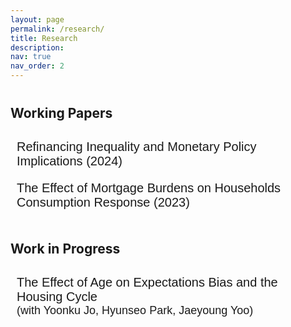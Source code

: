 ```yaml
---
layout: page
permalink: /research/
title: Research
description: 
nav: true
nav_order: 2
---
```


<style>
h2 {
  margin-top: 40px;
  margin-bottom: 20px;
}
.accordion-content {
  margin-bottom: 30px;
  display: none;
  padding: 10px;
  border-top: 1px solid #ccc; /* 또는 그냥 지워도 됨 */
}
.accordion-button {
  background-color: transparent;
  color: var(--global-accent);
  padding: 10px;
  width: 100%;
  text-align: left;
  border: none;
  outline: none;
  cursor: pointer;
  font-size: 20px;
}
.accordion-button.active + .accordion-content {
  display: block;
}

</style>

<div class="accordion">

<h2> Working Papers</h2>

<div class="accordion-item">
  <button class="accordion-button"> Refinancing Inequality and Monetary Policy Implications (2024)</button>
  <div class="accordion-content">
      <em>Abstract:</em>
    I investigate the heterogeneous mortgage refinancing propensity across income groups and its effect on the refinancing channel of monetary policy. I document that low-income households refinance significantly less than high-income earners, a pattern referred to as “refinancing inequality.'' This suggests that the refinancing channel does not effectively serve households that are most likely to be liquidity constrained. Despite its importance, this pattern and its effect on the policy channel have been understudied in the literature. I demonstrate refinancing inequality by expanding the time scope and incorporating control variables previously unconsidered in existing studies. On average, the bottom quintile households exhibit less than half the probability of refinancing compared to the top quintile. I also highlight refinancing inequality in terms of timing, revealing that lower-income households face greater delays. The estimated potential savings through refinancing are substantial, particularly for low-income households, amounting to more than 10% of their income. Furthermore, I show that as household income decreases, refinancing activity in response to monetary policy shocks significantly declines. These results suggest that the aggregate effect of expansionary policy could be larger if refinancing frictions were mitigated.
  </div>
</div>

<div class="accordion-item">
  <button class="accordion-button"> The Effect of Mortgage Burdens on Households Consumption Response (2023)</button>
  <div class="accordion-content">
      <em>Abstract:</em>
I empirically examine the impact of liquidity constraints on household consumption responses, focusing on the role of mortgage burdens. Using data from the American Community Survey since 2005, I identify distinct responses among mortgagors—households characterized as “wealthy hand-to-mouth”—to monetary policy shocks. This identification leverages regional heterogeneity in mortgage-ownership ratios, which serve as a proxy for households likely constrained by liquidity and exhibiting a higher marginal propensity to consume. The findings reveal that U.S. metropolitan areas with higher mortgage-ownership ratios experience significantly larger consumption responses to monetary shocks but smaller housing wealth effects than other regions.
  </div>
</div>

<!-- 추가 워킹페이퍼 항목이 있다면 여기에 계속 추가 -->

<div style="margin-bottom: 30px;"></div>
<h2> Work in Progress</h2>

<div class="accordion-item">
  <button class="accordion-button">
    The Effect of Age on Expectations Bias and the Housing Cycle <br>
    <small style="font-size: 90%;">(with Yoonku Jo, Hyunseo Park, Jaeyoung Yoo)</small>
  </button>
  <div class="accordion-content">
    <em>Abstract:</em>
    We find that U.S. regions with a higher share of young people exhibit larger housing price cycles—a pattern also evident in international historical data. To explain this, we focus on how age shapes diagnostic expectations. Using data from the Michigan Survey, we show that the pattern of initial underreaction and subsequent overreaction in housing price growth expectations, as documented by Adam et al. (2024), is more pronounced among younger generations. We assess how this behavioral pattern amplifies housing market fluctuations and explore its macroeconomic implications in the context of demographic change
  </div>
</div>

<!-- 추가 워크 인 프로그레스 항목이 있다면 여기에 계속 추가 -->

</div>

<script>
document.addEventListener("DOMContentLoaded", function () {
  const buttons = document.querySelectorAll(".accordion-button");
  buttons.forEach(btn => {
    // Always set accordion as active
    btn.classList.add("active");
    const content = btn.nextElementSibling;
    content.style.display = "block";

    // Add toggle on click
    btn.addEventListener("click", () => {
      btn.classList.toggle("active");
      const content = btn.nextElementSibling;
      content.style.display = content.style.display === "block" ? "none" : "block";
    });
  });
});
</script>